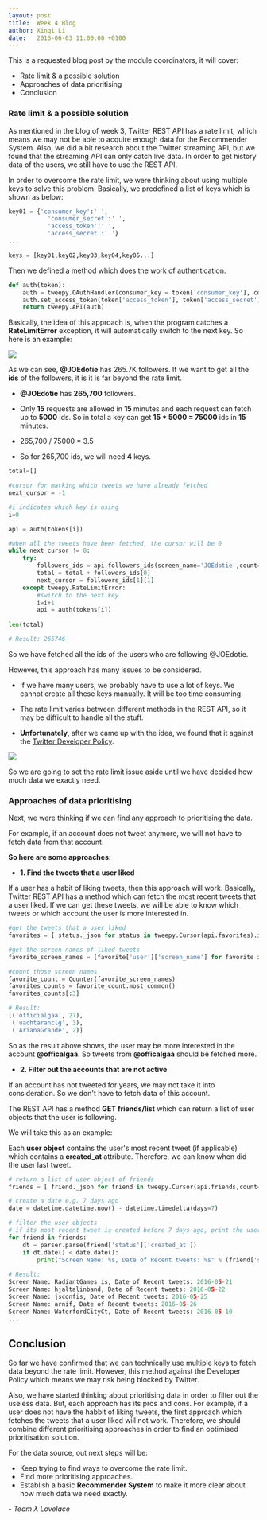 ```yaml
---
layout: post
title:  Week 4 Blog
author: Xinqi Li
date:   2016-06-03 11:00:00 +0100
---
```


This is a requested blog post by the module coordinators, it will cover:

* Rate limit & a possible solution
* Approaches of data prioritising
* Conclusion

### Rate limit & a possible solution
As mentioned in the blog of week 3, Twitter REST API has a rate limit, which means we may not be able to acquire enough data for the Recommender System. Also, we did a bit research about the Twitter streaming API, but we found that the streaming API can only catch live data. In order to get history data of the users, we still have to use the REST API.

In order to overcome the rate limit, we were thinking about using multiple keys to solve this problem. Basically, we predefined a list of keys which is shown as below:

```python
key01 = {'consumer_key':' ',
           'consumer_secret':' ',
           'access_token':' ',
           'access_secret':' '}
...

keys = [key01,key02,key03,key04,key05...]
```

Then we defined a method which does the work of authentication.

```python
def auth(token):
    auth = tweepy.OAuthHandler(consumer_key = token['consumer_key'], consumer_secret = token['consumer_secret'])
    auth.set_access_token(token['access_token'], token['access_secret'])
    return tweepy.API(auth)
```

Basically, the idea of this approach is, when the program catches a **RateLimitError** exception, it will automatically switch to the next key. So here is an example:

![]({{site.baseurl}}/images/joe.jpg)

As we can see, **@JOEdotie** has 265.7K followers. If we want to get all the **ids** of the followers, it is it is far beyond the rate limit.

- **@JOEdotie** has **265,700** followers.

- Only **15** requests are allowed in **15** minutes and each request can fetch up to **5000** ids. So in total a key can get **15 * 5000 = 75000** ids in **15** minutes. 

- 265,700 / 75000 = 3.5

- So for 265,700 ids, we will need **4** keys.

```python
total=[]

#cursor for marking which tweets we have already fetched
next_cursor = -1

#i indicates which key is using
i=0

api = auth(tokens[i])

#when all the tweets have been fetched, the cursor will be 0
while next_cursor != 0:
    try:
        followers_ids = api.followers_ids(screen_name='JOEdotie',count=5000,cursor=next_cursor)
        total = total + followers_ids[0]
        next_cursor = followers_ids[1][1]
    except tweepy.RateLimitError:
    	#switch to the next key
        i=i+1
        api = auth(tokens[i])
        
len(total)

# Result: 265746
```

So we have fetched all the ids of the users who are following @JOEdotie.

However, this approach has many issues to be considered.

- If we have many users, we probably have to use a lot of keys. We cannot create all these keys manually. It will be too time consuming.

- The rate limit varies between different methods in the REST API, so it may be difficult to handle all the stuff.

- **Unfortunately**, after we came up with the idea, we found that it against the [Twitter Developer Policy](https://dev.twitter.com/overview/terms/agreement-and-policy).


![]({{site.baseurl}}/images/twitterpolicy.png)

So we are going to set the rate limit issue aside until we have decided how much data we exactly need.

### Approaches of data prioritising

Next, we were thinking if we can find any approach to prioritising the data.

For example, if an account does not tweet anymore, we will not have to fetch data from that account. 

**So here are some approaches:**

- **1. Find the tweets that a user liked**

If a user has a habit of liking tweets, then this approach will work. Basically, Twitter REST API has a method which can fetch the most recent tweets that a user liked. If we can get these tweets, we will be able to know which tweets or which account the user is more interested in.
	
```python
#get the tweets that a user liked
favorites = [ status._json for status in tweepy.Cursor(api.favorites).items()]

#get the screen names of liked tweets
favorite_screen_names = [favorite['user']['screen_name'] for favorite in favorites]

#count those screen names
favorite_count = Counter(favorite_screen_names)
favorites_counts = favorite_count.most_common()
favorites_counts[:3]

# Result:
[('officialgaa', 27),
 ('uachtaranclg', 3),
 ('ArianaGrande', 2)]
```
So as the result above shows, the user may be more interested in the account **@officalgaa**. So tweets from **@officalgaa** should be fetched more.

- **2. Filter out the accounts that are not active**

If an account has not tweeted for years, we may not take it into consideration. So we don't have to fetch data of this account. 

The REST API has a method **GET friends/list** which can return a list of user objects that the user is following.

We will take this as an example:

Each **user object** contains the user's most recent tweet (if applicable) which contains a **created_at** attribute. Therefore, we can know when did the user last tweet.  


```python
# return a list of user object of friends
friends = [ friend._json for friend in tweepy.Cursor(api.friends,count=200,screen_name='xinqili123').items()]

# create a date e.g. 7 days ago
date = datetime.datetime.now() - datetime.timedelta(days=7)

# filter the user objects
# if its most recent tweet is created before 7 days ago, print the user's screen_name and the date of last tweet.
for friend in friends:
    dt = parser.parse(friend['status']['created_at'])
    if dt.date() < date.date():
        print("Screen Name: %s, Date of Recent tweets: %s" % (friend['screen_name'],dt.date()))
        
# Result: 
Screen Name: RadiantGames_is, Date of Recent tweets: 2016-05-21
Screen Name: hjaltalinband, Date of Recent tweets: 2016-05-22
Screen Name: jsconfis, Date of Recent tweets: 2016-05-25
Screen Name: arnif, Date of Recent tweets: 2016-05-26
Screen Name: WaterfordCityCt, Date of Recent tweets: 2016-05-10
...

```

## Conclusion
So far we have confirmed that we can technically use multiple keys to fetch data beyond the rate limit. However, this method against the Developer Policy which means we may risk being blocked by Twitter. 

Also, we have started thinking about prioritising data in order to filter out the useless data. But, each approach has its pros and cons. For example, if a user does not have the habbit of liking tweets, the first approach which fetches the tweets that a user liked will not work. Therefore, we should combine different prioritising approaches in order to find an optimised prioritisation solution.

For the data source, out next steps will be:

- Keep trying to find ways to overcome the rate limit.
- Find more prioritising approaches.
- Establish a basic **Recommender System** to make it more clear about how much data we need exactly.


\- *Team λ Lovelace*